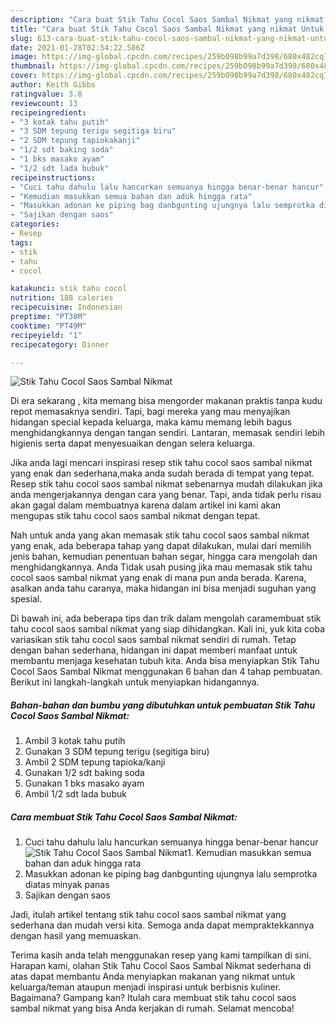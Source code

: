 ```yaml
---
description: "Cara buat Stik Tahu Cocol Saos Sambal Nikmat yang nikmat Untuk Jualan"
title: "Cara buat Stik Tahu Cocol Saos Sambal Nikmat yang nikmat Untuk Jualan"
slug: 613-cara-buat-stik-tahu-cocol-saos-sambal-nikmat-yang-nikmat-untuk-jualan
date: 2021-01-28T02:54:22.586Z
image: https://img-global.cpcdn.com/recipes/259b098b99a7d398/680x482cq70/stik-tahu-cocol-saos-sambal-nikmat-foto-resep-utama.jpg
thumbnail: https://img-global.cpcdn.com/recipes/259b098b99a7d398/680x482cq70/stik-tahu-cocol-saos-sambal-nikmat-foto-resep-utama.jpg
cover: https://img-global.cpcdn.com/recipes/259b098b99a7d398/680x482cq70/stik-tahu-cocol-saos-sambal-nikmat-foto-resep-utama.jpg
author: Keith Gibbs
ratingvalue: 3.8
reviewcount: 13
recipeingredient:
- "3 kotak tahu putih"
- "3 SDM tepung terigu segitiga biru"
- "2 SDM tepung tapiokakanji"
- "1/2 sdt baking soda"
- "1 bks masako ayam"
- "1/2 sdt lada bubuk"
recipeinstructions:
- "Cuci tahu dahulu lalu hancurkan semuanya hingga benar-benar hancur"
- "Kemudian masukkan semua bahan dan aduk hingga rata"
- "Masukkan adonan ke piping bag danbgunting ujungnya lalu semprotka diatas minyak panas"
- "Sajikan dengan saos"
categories:
- Resep
tags:
- stik
- tahu
- cocol

katakunci: stik tahu cocol 
nutrition: 188 calories
recipecuisine: Indonesian
preptime: "PT38M"
cooktime: "PT49M"
recipeyield: "1"
recipecategory: Dinner

---
```



![Stik Tahu Cocol Saos Sambal Nikmat](https://img-global.cpcdn.com/recipes/259b098b99a7d398/680x482cq70/stik-tahu-cocol-saos-sambal-nikmat-foto-resep-utama.jpg)

Di era  sekarang , kita memang bisa mengorder makanan praktis tanpa kudu repot memasaknya sendiri. Tapi, bagi mereka yang mau menyajikan hidangan special kepada keluarga, maka kamu memang lebih bagus menghidangkannya dengan tangan sendiri. Lantaran, memasak sendiri lebih higienis serta dapat menyesuaikan dengan selera keluarga.

Jika anda lagi mencari inspirasi resep stik tahu cocol saos sambal nikmat yang enak dan sederhana,maka anda sudah berada di tempat yang tepat. Resep stik tahu cocol saos sambal nikmat  sebenarnya mudah dilakukan jika anda mengerjakannya dengan cara yang benar. Tapi, anda tidak perlu risau akan gagal dalam membuatnya 
karena dalam artikel ini kami akan mengupas stik tahu cocol saos sambal nikmat dengan tepat.  



Nah untuk anda yang akan memasak stik tahu cocol saos sambal nikmat yang enak, ada beberapa tahap yang dapat dilakukan, mulai dari memilih jenis bahan, kemudian penentuan bahan segar, hingga cara mengolah dan menghidangkannya. Anda Tidak usah pusing jika mau memasak stik tahu cocol saos sambal nikmat yang enak di mana pun anda berada. Karena, asalkan anda  tahu caranya, maka hidangan ini bisa menjadi suguhan yang spesial.

Di bawah ini, ada beberapa tips dan trik dalam mengolah caramembuat stik tahu cocol saos sambal nikmat yang siap dihidangkan. Kali ini, yuk kita coba variasikan stik tahu cocol saos sambal nikmat sendiri di rumah. Tetap dengan bahan sederhana, hidangan ini dapat memberi manfaat untuk membantu menjaga kesehatan tubuh kita. Anda bisa menyiapkan Stik Tahu Cocol Saos Sambal Nikmat menggunakan 6 bahan dan 4 tahap pembuatan. Berikut ini langkah-langkah untuk menyiapkan hidangannya.

<!--inarticleads1-->

##### Bahan-bahan dan bumbu yang dibutuhkan untuk pembuatan Stik Tahu Cocol Saos Sambal Nikmat:

1. Ambil 3 kotak tahu putih
1. Gunakan 3 SDM tepung terigu (segitiga biru)
1. Ambil 2 SDM tepung tapioka/kanji
1. Gunakan 1/2 sdt baking soda
1. Gunakan 1 bks masako ayam
1. Ambil 1/2 sdt lada bubuk




<!--inarticleads2-->

##### Cara membuat Stik Tahu Cocol Saos Sambal Nikmat:

1. Cuci tahu dahulu lalu hancurkan semuanya hingga benar-benar hancur
<img src="https://img-global.cpcdn.com/steps/abe145087049f354/160x128cq70/stik-tahu-cocol-saos-sambal-nikmat-langkah-memasak-1-foto.jpg" alt="Stik Tahu Cocol Saos Sambal Nikmat">1. Kemudian masukkan semua bahan dan aduk hingga rata
1. Masukkan adonan ke piping bag danbgunting ujungnya lalu semprotka diatas minyak panas
1. Sajikan dengan saos




Jadi, itulah artikel tentang  stik tahu cocol saos sambal nikmat  yang sederhana dan mudah versi kita. Semoga anda dapat mempraktekkannya dengan hasil yang memuaskan. 

Terima kasih anda telah menggunakan resep yang kami tampilkan di sini. Harapan kami, olahan  Stik Tahu Cocol Saos Sambal Nikmat sederhana di atas dapat membantu Anda menyiapkan makanan yang nikmat untuk keluarga/teman ataupun menjadi inspirasi untuk berbisnis kuliner. Bagaimana? Gampang kan? Itulah cara membuat stik tahu cocol saos sambal nikmat yang bisa Anda kerjakan di rumah. Selamat mencoba!

